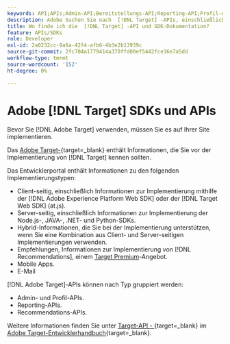 ```yaml
---
keywords: API;APIs;Admin-API;Bereitstellungs-API;Reporting-API;Profil-API
description: Adobe Suchen Sie nach  [!DNL Target] -APIs, einschließlich der Admin-, Bereitstellungs-, Reporting- und Profil-APIs.
title: Wo finde ich die  [!DNL Target] -API und SDK-Dokumentation?
feature: APIs/SDKs
role: Developer
exl-id: 2a0232cc-9a6a-42f4-afb6-4b3e2b13939c
source-git-commit: 2fc704a1779414a370ffd00ef5442fce36e7a5dd
workflow-type: tm+mt
source-wordcount: '152'
ht-degree: 0%

---
```


# Adobe [!DNL Target] SDKs und APIs

Bevor Sie [!DNL Adobe Target] verwenden, müssen Sie es auf Ihrer Site implementieren.

Das [Adobe Target-](https://experienceleague.adobe.com/docs/target-dev/developer/overview.html?lang=de){target=_blank} enthält Informationen, die Sie vor der Implementierung von [!DNL Target] kennen sollten.

Das Entwicklerportal enthält Informationen zu den folgenden Implementierungstypen:

* Client-seitig, einschließlich Informationen zur Implementierung mithilfe der [!DNL Adobe Experience Platform Web SDK] oder der [!DNL Target Web SDK] (at.js).
* Server-seitig, einschließlich Informationen zur Implementierung der Node.js-, JAVA-, .NET- und Python-SDKs.
* Hybrid-Informationen, die Sie bei der Implementierung unterstützen, wenn Sie eine Kombination aus Client- und Server-seitigen Implementierungen verwenden.
* Empfehlungen, Informationen zur Implementierung von [!DNL Recommendations], einem [Target Premium](/help/main/c-intro/intro.md#premium)-Angebot.
* Mobile Apps.
* E-Mail

[!DNL Adobe Target]-APIs können nach Typ gruppiert werden:

* Admin- und Profil-APIs.
* Reporting-APIs.
* Recommendations-APIs.

Weitere Informationen finden Sie unter [Target-API - ](https://experienceleague.adobe.com/docs/target-dev/developer/implementation/before-implement/considerations-before-you-implement-target.html){target=_blank} im [Adobe Target-Entwicklerhandbuch](https://experienceleague.adobe.com/docs/target-dev/developer/overview.html?lang=en){target=_blank}.

